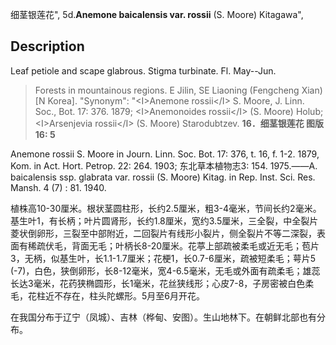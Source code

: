 细茎银莲花",
5d.**Anemone baicalensis var. rossii** (S. Moore) Kitagawa",

## Description
Leaf petiole and scape glabrous. Stigma turbinate. Fl. May--Jun.

> Forests in mountainous regions. E Jilin, SE Liaoning (Fengcheng Xian) [N Korea].
  "Synonym": "&lt;I&gt;Anemone rossii&lt;/I&gt; S. Moore, J. Linn. Soc., Bot. 17: 376. 1879; &lt;I&gt;Anemonoides rossii&lt;/I&gt; (S. Moore) Holub; &lt;I&gt;Arsenjevia rossii&lt;/I&gt; (S. Moore) Starodubtzev.
**16．细茎银莲花 图版16: 5**

Anemone rossii S. Moore in Journ. Linn. Soc. Bot. 17: 376, t. 16, f. 1-2. 1879, Kom. in Act. Hort. Petrop. 22: 264. 1903; 东北草本植物志3: 154. 1975.——A. baicalensis ssp. glabrata var. rossii (S. Moore) Kitag. in Rep. Inst. Sci. Res. Mansh. 4 (7) : 81. 1940.

植株高10-30厘米。根状茎圆柱形，长约2.5厘米，粗3-4毫米，节间长约2毫米。基生叶1，有长柄；叶片圆肾形，长约1.8厘米，宽约3.5厘米，三全裂，中全裂片菱状倒卵形，三裂至中部附近，二回裂片有线形小裂片，侧全裂片不等二深裂，表面有稀疏伏毛，背面无毛；叶柄长8-20厘米。花葶上部疏被柔毛或近无毛；苞片3，无柄，似基生叶，长1.1-1.7厘米；花梗1，长0.7-6厘米，疏被短柔毛；萼片5 (-7)，白色，狭倒卵形，长8-12毫米，宽4-6.5毫米，无毛或外面有疏柔毛；雄蕊长达3毫米，花药狭椭圆形，长1毫米，花丝狭线形；心皮7-8，子房密被白色柔毛，花柱近不存在，柱头陀螺形。5月至6月开花。

在我国分布于辽宁（凤城）、吉林（桦甸、安图）。生山地林下。在朝鲜北部也有分布。
